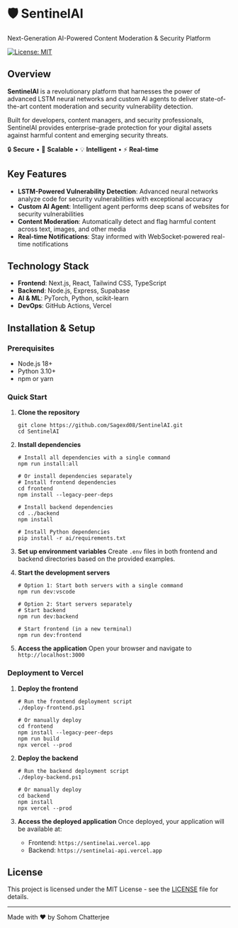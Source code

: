 # 🛡️ SentinelAI

Next-Generation AI-Powered Content Moderation & Security Platform

[![License: MIT](https://img.shields.io/badge/License-MIT-yellow.svg)](https://opensource.org/licenses/MIT)

## Overview

**SentinelAI** is a revolutionary platform that harnesses the power of advanced LSTM neural networks and custom AI agents to deliver state-of-the-art content moderation and security vulnerability detection.

Built for developers, content managers, and security professionals, SentinelAI provides enterprise-grade protection for your digital assets against harmful content and emerging security threats.

🔒 **Secure** • 🚀 **Scalable** • 💡 **Intelligent** • ⚡ **Real-time**

## Key Features

- **LSTM-Powered Vulnerability Detection**: Advanced neural networks analyze code for security vulnerabilities with exceptional accuracy
- **Custom AI Agent**: Intelligent agent performs deep scans of websites for security vulnerabilities
- **Content Moderation**: Automatically detect and flag harmful content across text, images, and other media
- **Real-time Notifications**: Stay informed with WebSocket-powered real-time notifications

## Technology Stack

- **Frontend**: Next.js, React, Tailwind CSS, TypeScript
- **Backend**: Node.js, Express, Supabase
- **AI & ML**: PyTorch, Python, scikit-learn
- **DevOps**: GitHub Actions, Vercel

## Installation & Setup

### Prerequisites

- Node.js 18+
- Python 3.10+
- npm or yarn

### Quick Start

1. **Clone the repository**
   ```
   git clone https://github.com/Sagexd08/SentinelAI.git
   cd SentinelAI
   ```

2. **Install dependencies**
   ```
   # Install all dependencies with a single command
   npm run install:all
   
   # Or install dependencies separately
   # Install frontend dependencies
   cd frontend
   npm install --legacy-peer-deps
   
   # Install backend dependencies
   cd ../backend
   npm install
   
   # Install Python dependencies
   pip install -r ai/requirements.txt
   ```

3. **Set up environment variables**
   Create `.env` files in both frontend and backend directories based on the provided examples.

4. **Start the development servers**
   ```
   # Option 1: Start both servers with a single command
   npm run dev:vscode
   
   # Option 2: Start servers separately
   # Start backend
   npm run dev:backend
   
   # Start frontend (in a new terminal)
   npm run dev:frontend
   ```

5. **Access the application**
   Open your browser and navigate to `http://localhost:3000`

### Deployment to Vercel

1. **Deploy the frontend**
   ```
   # Run the frontend deployment script
   ./deploy-frontend.ps1
   
   # Or manually deploy
   cd frontend
   npm install --legacy-peer-deps
   npm run build
   npx vercel --prod
   ```

2. **Deploy the backend**
   ```
   # Run the backend deployment script
   ./deploy-backend.ps1
   
   # Or manually deploy
   cd backend
   npm install
   npx vercel --prod
   ```

3. **Access the deployed application**
   Once deployed, your application will be available at:
   - Frontend: `https://sentinelai.vercel.app`
   - Backend: `https://sentinelai-api.vercel.app`

## License

This project is licensed under the MIT License - see the [LICENSE](LICENSE) file for details.

---

Made with ❤️ by Sohom Chatterjee
